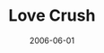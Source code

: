 ---
layout: cassette
title: "Love Crush"
date: 2006-06-01
publish: 2016-06-01
category: Single
tags: [rexly, krassrut]
artist: "Rexly"
description: "Love Crush<br>ft. Krassrut"
artwork: "0BwOVcFj5qu4TRE5zd2xvMDhmSVE"
cassete: "0BwOVcFj5qu4TNU9vUDdobHRLY3c"
socialmedia: ""
download: ""
side-a: "'rexly_-_love_crush'"
side-b: "'rexly_-_love_crush'"
icon: '<i class="demo-icon icon-cassette"></i>'
---